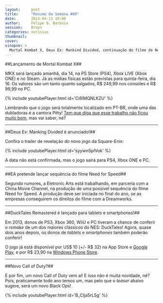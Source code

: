 ```yaml
---
layout:     post
title:      "Resumo da Semana #09"
date:       2015-04-13 19:00
author:     Felipe B. Barbosa
session:    Drops
categories: noticias
thumbnail:  
cover: 
sinopse: >
  Mortal Kombat X, Deus Ex: Mankind Divided, continuação do filme de Need for Speed e mais.. Confira as novidades do dia 07/04 à 13/04 de 2015!
---
```

##Lançamento de Mortal Kombat X##

MKX será lançado amanhã, dia 14, na PS Store (PS4), Xbox LIVE (Xbox ONE) e no Steam. Já as mídias físicas estão previstas para quinta-feira, dia 16. Os valores são um tanto quanto salgados, R$ 249,99 nos consoles e R$ 99,99 no PC.

{% include youtubePlayer.html id='Ci6lMQNLKZU' %}

Lembrando que o jogo será totalmente localizado em PT-BR, onde uma das dubladoras é a cantora Pitty! [Tem que diga que esse trabalho não ficou muito bom](http://overloadr.com.br/noticias/2015/04/cenas-dubladas-de-mortal-kombat-x-vazam-e-mostram-problemas-na-localizacao-jogo/), mas vai saber, né?

---

##Deus Ex: Manking Divided é anunciado!##

Confira o trailer de revelação do novo jogo da Square-Enix:

{% include youtubePlayer.html id='syywnSpIVok' %}

A data não está confirmada, mas o jogo sairá para PS4, Xbox ONE e PC.

---

##EA pretende lançar sequência do filme Need for Speed##

Segundo rumores, a Eletronic Arts está trabalhando, em parceria com a China Movie Channel, na produção de uma possível sequência do filme Need for Speed. A produção deve ser iniciada no final do ano, se as empresas conseguirem os direitos do filme com a Dreamworks.

---

##DuckTales Remastered é lançado para tablets e smartphones!##

Em 2013, donos de PS3, Xbox 360, WiiU e PC tiveram a chance de conferir o *remake* de um dos maiores clássicos do NES: DuckTales! Agora, quase dois anos depois, os donos de *tablets* e *smartphones* também poderão conferir!

O jogo já está disponível por US$ 10 (+/- R$ 32) na App Store e [Google Play](https://play.google.com/store/apps/details?id=com.disney.ducktalesremastered_goo&hl=pt-BR), e por R$ 23,90 na [Windows Phone Store](http://www.windowsphone.com/pt-br/store/app/ducktales-remastered/5ac7627c-08d0-42b8-8100-17b3a2c0c5b2).

---

##Novo Call of Duty?##

E por fim, um novo Call of Duty vem aí! E isso não é muita novidade, né? Pois, praticamente todo ano temos um, mas pelo que o *teaser* abaixo sugere, será um novo Black Ops!

{% include youtubePlayer.html id='B_CIja5rL5g' %}
